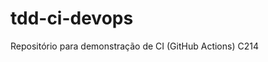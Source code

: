 <!-- [![comprasCI](https://github.com/chrislima-inatel/tdd-ci-devops/actions/workflows/ComprasCI/badge.svg)](https://github.com/chrislima-inatel/tdd-ci-devops/actions) -->


# tdd-ci-devops
Repositório para demonstração de CI (GitHub Actions)
C214
